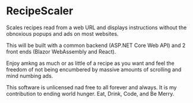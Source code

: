 # RecipeScaler
Scales recipes read from a web URL and displays instructions without the obnoxious popups and ads on most websites.

This will be built with a common backend (ASP.NET Core Web API) and 2 front ends (Blazor WebAssembly and React).

Enjoy amkng as much or as little of a recipe as you want and feel the freedom of not being encumbered by massive amounts of scrolling and mind numbing ads.

This software is unlicensed nad free to all forever and always.  It is my contribution to ending world hunger.  Eat, Drink, Code, and Be Merry.
